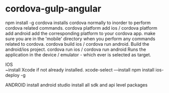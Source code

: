 # cordova-gulp-angular

npm install -g cordova
  installs cordova normally to inorder to perform cordova related commands.
cordova platform add ios / cordova platform add android
  add the corresponding platform to your cordova app.
  make sure you are in the 'mobile' directory when you perform any commands related to cordova.
cordova build ios / cordova run android.
  Build the android/ios project.
cordova run ios / cordova run android
  Runs the application in the device / emulator - which ever is selected as target.
  
IOS  
~install Xcode if not already installed.
xcode-select —install
npm install ios-deploy -g


ANDROID
install android studio
install all sdk and api level packages
